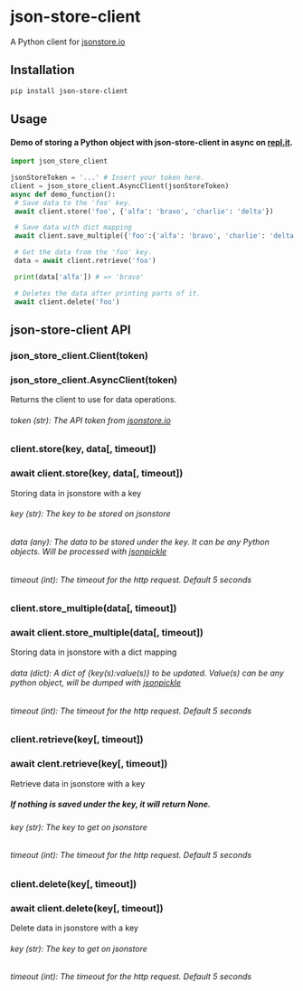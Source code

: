 # json-store-client
A Python client for [jsonstore.io](https://www.jsonstore.io/)

## Installation
```bash
pip install json-store-client
```

## Usage

#### Demo of storing a Python object with json-store-client in async on [repl.it](https://repl.it/@leon332157/json-store-client-demo).

```python
import json_store_client

jsonStoreToken = '...' # Insert your token here.
client = json_store_client.AsyncClient(jsonStoreToken)
async def demo_function():
 # Save data to the 'foo' key.
 await client.store('foo', {'alfa': 'bravo', 'charlie': 'delta'})

 # Save data with dict mapping
 await client.save_multiple({'foo':{'alfa': 'bravo', 'charlie': 'delta'}})

 # Get the data from the 'foo' key.
 data = await client.retrieve('foo')

 print(data['alfa']) # => 'bravo'

 # Deletes the data after printing parts of it.
 await client.delete('foo')
```

## json-store-client API

### json_store_client.Client(token)
### json_store_client.AsyncClient(token)

Returns the client to use for data operations.

###### token (str): The API token from [jsonstore.io](https://www.jsonstore.io)


### client.store(key, data[, timeout])
### await client.store(key, data[, timeout])

Storing data in jsonstore with a key

###### key (str): The key to be stored on jsonstore
###### data (any): The data to be stored under the key. It can be any Python objects. Will be processed with [jsonpickle](https://github.com/jsonpickle/jsonpickle)
###### timeout (int): The timeout for the http request. Default 5 seconds

### client.store_multiple(data[, timeout])
### await client.store_multiple(data[, timeout])

Storing data in jsonstore with a dict mapping

###### data (dict):  A dict of {key(s):value(s)} to be updated. Value(s) can be any python object, will be dumped with [jsonpickle](https://github.com/jsonpickle/jsonpickle)
###### timeout (int): The timeout for the http request. Default 5 seconds

### client.retrieve(key[, timeout])
### await clent.retrieve(key[, timeout])
Retrieve data in jsonstore with a key

##### If nothing is saved under the key, it will return None.

###### key (str): The key to get on jsonstore
###### timeout (int): The timeout for the http request. Default 5 seconds


### client.delete(key[, timeout])
### await client.delete(key[, timeout])

Delete data in jsonstore with a key

###### key (str): The key to get on jsonstore
###### timeout (int): The timeout for the http request. Default 5 seconds
